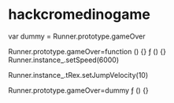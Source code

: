 # hackcromedinogame

var dummy = Runner.prototype.gameOver

Runner.prototype.gameOver=function () {}
ƒ () {}
Runner.instance_.setSpeed(6000)

Runner.instance_.tRex.setJumpVelocity(10)

Runner.prototype.gameOver=dummy
ƒ () {}
